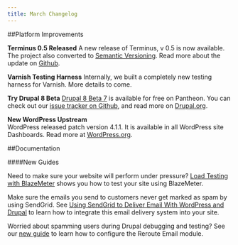 ```yaml
---
title: March Changelog
---
```


##Platform Improvements

**Terminus 0.5 Released**
A new release of Terminus, v 0.5 is now available. The project also converted to [Semantic Versioning](http://semver.org). Read more about the update on [Github](https://github.com/pantheon-systems/cli/releases).

**Varnish Testing Harness**
Internally, we built a completely new testing harness for Varnish. More details to come.

**Try Drupal 8 Beta**
[Drupal 8 Beta 7](https://dashboard.pantheon.io/products/drupal8/spinup) is available for free on Pantheon. You can check out our [issue tracker on Github](https://github.com/pantheon-systems/drops-8/issues), and read more on [Drupal.org](https://www.drupal.org/node/2437851).

**New WordPress Upstream**  
WordPress released patch version 4.1.1. It is available in all WordPress site Dashboards. Read more at [WordPress.org](https://wordpress.org/news/2015/02/wordpress-4-1-1).

##Documentation

####New Guides

Need to make sure your website will perform under pressure? [Load Testing with BlazeMeter](/docs/guides/load-testing-with-blazemeter) shows you how to test your site using BlazeMeter.  

Make sure the emails you send to customers never get marked as spam by using SendGrid. See [Using SendGrid to Deliver Email With WordPress and Drupal](/docs/guides/using-sendgrid-to-deliver-email-with-wordpress-and-drupal) to learn how to integrate this email delivery system into your site.  

Worried about spamming users during Drupal debugging and testing? See our [new guide](/docs/guides/rerouting-outbound-email) to learn how to configure the Reroute Email module.  
